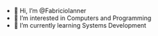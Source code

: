 - 👋 Hi, I’m @FabricioIanner
- 👀 I’m interested in Computers and Programming
- 🌱 I’m currently learning Systems Development

<!---
FabricioIanner/FabricioIanner is a ✨ special ✨ repository because its `README.md` (this file) appears on your GitHub profile.
You can click the Preview link to take a look at your changes.
--->
